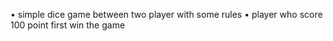 • simple dice game between two player with some rules
• player who score 100 point first win the game 
